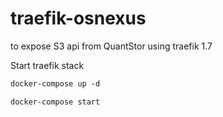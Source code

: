 # traefik-osnexus

to expose S3 api from QuantStor using traefik 1.7

Start traefik stack

```markdown
docker-compose up -d

docker-compose start



